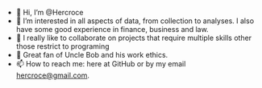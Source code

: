 - 👋 Hi, I’m @Hercroce
- 👀 I’m interested in all aspects of data, from collection to analyses. I also have some good experience in finance, business and law.
- 💚 I really like to collaborate on projects that require multiple skills other those restrict to programing
- 🎯 Great fan of Uncle Bob and his work ethics.
- 📫 How to reach me: here at GitHub or by my email hercroce@gmail.com.
